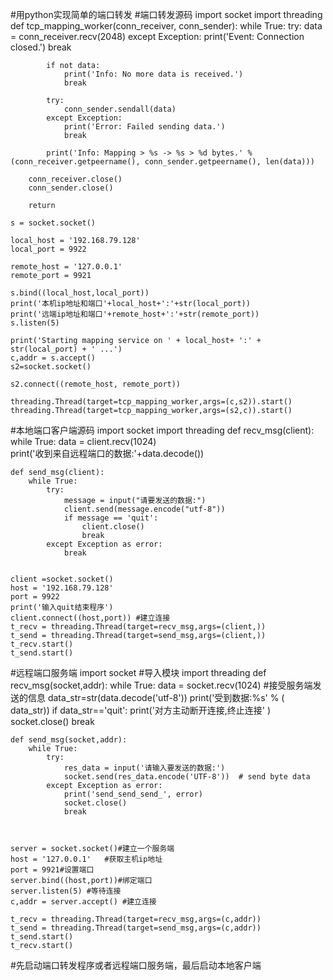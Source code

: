 #用python实现简单的端口转发
#端口转发源码
	import socket
    import threading
    def tcp_mapping_worker(conn_receiver, conn_sender):
    	while True:
    		try:
    			data = conn_receiver.recv(2048)
    			except Exception:
    			print('Event: Connection closed.')
    			break
	    
	        if not data:
	            print('Info: No more data is received.')
	            break
	    
	        try:
	            conn_sender.sendall(data)
	        except Exception:
	            print('Error: Failed sending data.')
	            break
	    
	        print('Info: Mapping > %s -> %s > %d bytes.' % (conn_receiver.getpeername(), conn_sender.getpeername(), len(data)))
	    
	    conn_receiver.close()
	    conn_sender.close()
	    
	    return

    s = socket.socket()
  
    local_host = '192.168.79.128'
    local_port = 9922
    
    remote_host = '127.0.0.1'
    remote_port = 9921
    
    s.bind((local_host,local_port))
    print('本机ip地址和端口'+local_host+':'+str(local_port))
    print('远端ip地址和端口'+remote_host+':'+str(remote_port))
    s.listen(5)
    
    print('Starting mapping service on ' + local_host+ ':' + str(local_port) + ' ...')
    c,addr = s.accept()
    s2=socket.socket()
    
    s2.connect((remote_host, remote_port))
    
    threading.Thread(target=tcp_mapping_worker,args=(c,s2)).start() 
    threading.Thread(target=tcp_mapping_worker,args=(s2,c)).start()

#本地端口客户端源码
    import socket
    import threading
    def recv_msg(client):
    	while True:
    		data = client.recv(1024)	
    		print('收到来自远程端口的数据:'+data.decode()) 
    			
    		
    def send_msg(client):
    	while True:
    		try:
    			message = input("请要发送的数据:")
    			client.send(message.encode("utf-8"))
    			if message == 'quit':
    				client.close()
    				break
    		except Exception as error:
    			break
    		
       
    client =socket.socket()
    host = '192.168.79.128'
    port = 9922
    print('输入quit结束程序')
    client.connect((host,port)) #建立连接
    t_recv = threading.Thread(target=recv_msg,args=(client,))
    t_send = threading.Thread(target=send_msg,args=(client,))
    t_recv.start()
    t_send.start()
#远程端口服务端
    import socket #导入模块
    import threading
    def recv_msg(socket,addr):
    	while True:
    		data = socket.recv(1024) #接受服务端发送的信息
    		data_str=str(data.decode('utf-8'))
    		print('受到数据:%s' % ( data_str))
    		if data_str=='quit':
    			print('对方主动断开连接,终止连接' )
    			socket.close()
    			break
				
    def send_msg(socket,addr):
    	while True:	
    		try:
    			res_data = input('请输入要发送的数据:')
    			socket.send(res_data.encode('UTF-8'))  # send byte data
    		except Exception as error:
    			print('send_send_send_', error)
    			socket.close()
    			break
    			
    
    
    server = socket.socket()#建立一个服务端
    host = '127.0.0.1'   #获取主机ip地址
    port = 9921#设置端口
    server.bind((host,port))#绑定端口
    server.listen(5) #等待连接
    c,addr = server.accept() #建立连接
    
    t_recv = threading.Thread(target=recv_msg,args=(c,addr))
    t_send = threading.Thread(target=send_msg,args=(c,addr))
    t_send.start()
    t_recv.start()
#先启动端口转发程序或者远程端口服务端，最后启动本地客户端
